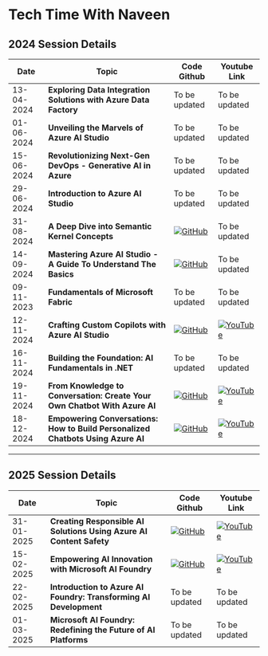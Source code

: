 # Tech Time With Naveen

## 2024 Session Details

| Date       | Topic                                     | Code Github      | Youtube Link |
| -----------| ----------------------------------------- | ---------------- | ------------ |
| 13-04-2024 | **Exploring Data Integration Solutions with Azure Data Factory** | To be updated | To be updated |
| 01-06-2024 | **Unveiling the Marvels of Azure AI Studio** | To be updated | To be updated |
| 15-06-2024 | **Revolutionizing Next-Gen DevOps - Generative AI in Azure** | To be updated | To be updated |
| 29-06-2024 | **Introduction to Azure AI Studio** | To be updated | To be updated |
| 31-08-2024 | **A Deep Dive into Semantic Kernel Concepts** | [![GitHub](https://img.shields.io/badge/GitHub-Repository-blue)](Session_2024/readme/310824_SemanticKernel_README.md) | To be updated |
| 14-09-2024 | **Mastering Azure AI Studio - A Guide To Understand The Basics** | [![GitHub](https://img.shields.io/badge/GitHub-Repository-blue)](Session_2024/readme/140924_AIStudio_README.md) | To be updated |
| 09-11-2023 | **Fundamentals of Microsoft Fabric** | To be updated | To be updated |
| 12-11-2024 | **Crafting Custom Copilots with Azure AI Studio** | [![GitHub](https://img.shields.io/badge/GitHub-Repository-blue)](Session_2024/readme/121124_CustomCopilot_README.md) | [![YouTube](https://img.shields.io/badge/YouTube-Video-red?logo=youtube)](https://www.youtube.com/watch?v=yUtWTg42mS0) |
| 16-11-2024 | **Building the Foundation: AI Fundamentals in .NET** | To be updated | To be updated |
| 19-11-2024 | **From Knowledge to Conversation: Create Your Own Chatbot With Azure AI** | [![GitHub](https://img.shields.io/badge/GitHub-Repository-blue)](Session_2024/readme/191124_OwnChatbot_README.md) | [![YouTube](https://img.shields.io/badge/YouTube-Video-red?logo=youtube)](https://www.youtube.com/watch?v=A8qbLlIObNY) |
| 18-12-2024 | **Empowering Conversations: How to Build Personalized Chatbots Using Azure AI** | [![GitHub](https://img.shields.io/badge/GitHub-Repository-blue)](Session_2024/readme/181224_PersonalizedChatbot_README.md) | [![YouTube](https://img.shields.io/badge/YouTube-Video-red?logo=youtube)](https://www.youtube.com/watch?v=QlxbhYyfLEo) |

---
## 2025 Session Details

| Date       | Topic                                     | Code Github      | Youtube Link |
| -----------| ----------------------------------------- | ---------------- | ------------ |
| 31-01-2025 | **Creating Responsible AI Solutions Using Azure AI Content Safety** | [![GitHub](https://img.shields.io/badge/GitHub-Repository-blue)](Session_2025/readme/310125_ContentSafety_README.md)| [![YouTube](https://img.shields.io/badge/YouTube-Video-red?logo=youtube)](https://www.youtube.com/watch?v=SH1bOiF7D0E) |
| 15-02-2025 | **Empowering AI Innovation with Microsoft AI Foundry** | [![GitHub](https://img.shields.io/badge/GitHub-Repository-blue)](Session_2025/readme/150225_AzureAIFoundry_README.md)| [![YouTube](https://img.shields.io/badge/YouTube-Video-red?logo=youtube)](https://www.youtube.com/watch?v=uC71ekttpCY) |
| 22-02-2025 | **Introduction to Azure AI Foundry: Transforming AI Development** | To be updated| To be updated |
| 01-03-2025 | **Microsoft AI Foundry: Redefining the Future of AI Platforms** | To be updated| To be updated |
